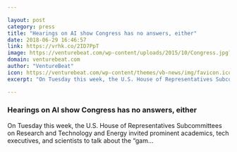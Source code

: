 ```yaml
---

layout: post
category: press
title: "Hearings on AI show Congress has no answers, either"
date: 2018-06-29 16:46:57
link: https://vrhk.co/2ID7PpT
image: https://venturebeat.com/wp-content/uploads/2015/10/Congress.jpg?fit=999%2C621&strip=all
domain: venturebeat.com
author: "VentureBeat"
icon: https://venturebeat.com/wp-content/themes/vb-news/img/favicon.ico
excerpt: "On Tuesday this week, the U.S. House of Representatives Subcommittees on Research and Technology and Energy invited prominent academics, tech executives, and scientists to talk about the “gam…"

---
```


### Hearings on AI show Congress has no answers, either

On Tuesday this week, the U.S. House of Representatives Subcommittees on Research and Technology and Energy invited prominent academics, tech executives, and scientists to talk about the “gam…